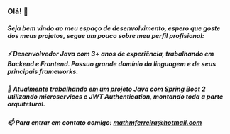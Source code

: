 ### Olá! 👋
##### Seja bem vindo ao meu espaço de desenvolvimento, espero que goste dos meus projetos, segue um pouco sobre meu perfil profisional:

##### ⚡ Desenvolvedor Java com 3+ anos de experiência, trabalhando em Backend e Frontend. Possuo grande domínio da linguagem e de seus principais frameworks.
##### 🔭 Atualmente trabalhando em um projeto Java com Spring Boot 2 utilizando microservices e JWT Authentication, montando toda a parte arquitetural.
##### 📫 Para entrar em contato comigo: mathmferreira@hotmail.com

<!--
**mathmferreira/mathmferreira** is a ✨ _special_ ✨ repository because its `README.md` (this file) appears on your GitHub profile.

Here are some ideas to get you started:

- 🔭 I’m currently working on ...
- 🌱 I’m currently learning ...
- 👯 I’m looking to collaborate on ...
- 🤔 I’m looking for help with ...
- 💬 Ask me about ...
- 📫 How to reach me: ...
- 😄 Pronouns: ...
- ⚡ Fun fact: ...
-->
